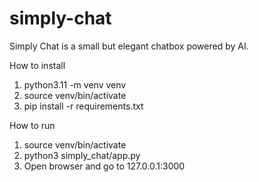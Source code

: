# simply-chat
Simply Chat is a small but elegant chatbox powered by AI.

How to install
1. python3.11 -m venv venv
2. source venv/bin/activate
3. pip install -r requirements.txt

How to run
1. source venv/bin/activate
2. python3 simply_chat/app.py
3. Open browser and go to 127.0.0.1:3000

